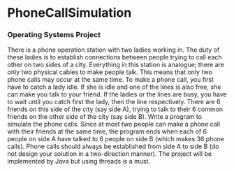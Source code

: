 # PhoneCallSimulation
### Operating Systems Project
There is a phone operation station with two ladies working in. The duty of these ladies is to establish connections between people trying to call each other on two sides of a city. Everything in this station is analogue; there are only two physical cables to make people talk. This means that only two phone calls may occur at the same time. 
To make a phone call, you first have to catch a lady idle. If she is idle and one of the lines is also free, she can make you talk to your friend. If the ladies or the lines are busy, you have to wait until you catch first the lady, then the line respectively. There are 6 friends on this side of the city (say side A), trying to talk to their 6 common friends on the other side of the city (say side B). 
Write a program to simulate the phone calls. Since at most two people can make a phone call with their friends at the same time, the program ends when each of 6 people on side A have talked to 6 people on side B (which makes 36 phone calls). Phone calls should always be established from side A to side B (do not design your solution in a two-direction manner).
The project will be implemented by Java but using threads is a must.
